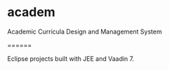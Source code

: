 academ
======

Academic Curricula Design and Management System

======

Eclipse projects built with JEE and Vaadin 7.